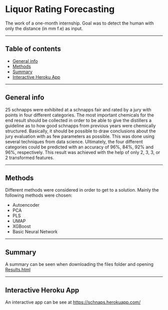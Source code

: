 # Liquor Rating Forecasting

The work of a one-month internship. Goal was to detect the human with only the distance (in mm f.e) as input.

---
## Table of contents
* [General info](#general-info)
* [Methods](#methods)
* [Summary](#summary)
* [Interactive Heroku App](#interactive-heroku-app)

---

## General info
25 schnapps were exhibited at a schnapps fair and rated by a jury with points in four different categories. The most important chemicals for the end result should be collected in order to be able to give the distillers a guideline as to how good schnapps from previous years were chemically structured. Basically, it should be possible to draw conclusions about the jury evaluation with as few parameters as possible. This was done using several techniques from data science. Ultimately, the four different categories could be predicted with an accuracy of 96%, 84%, 92% and 96%, respectively. This result was achieved with the help of only 2, 3, 3, or 2 transformed features.

---
## Methods
Different methods were considered in order to get to a solution. Mainly the following methods were chosen:

- Autoencoder
- PCA
- PLS
- UMAP
- XGBoost
- Basic Neural Network

---
## Summary
A summary can be seen when downloading the files folder and opening [Results.html](files/Results.html)

---
## Interactive Heroku App
An interactive app can be see at https://schnaps.herokuapp.com/
